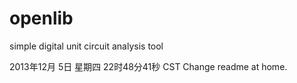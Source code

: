 openlib
=======

simple digital unit circuit analysis tool

2013年12月 5日 星期四 22时48分41秒 CST
Change readme at home.
